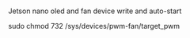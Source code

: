 ####
Jetson nano oled and fan device write and auto-start

sudo chmod 732 /sys/devices/pwm-fan/target_pwm